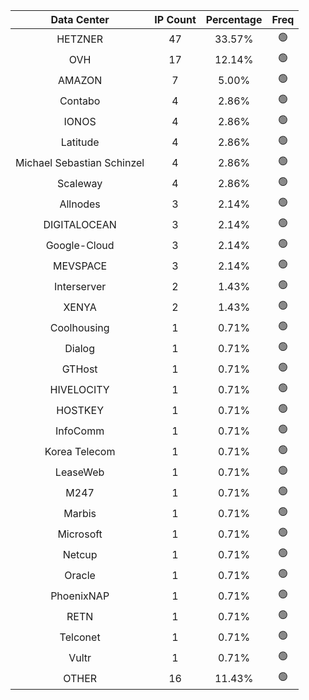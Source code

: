 | Data Center | IP Count | Percentage | Freq |
|:------------:|:--------:|:-----------:|:-----:|
| HETZNER | 47 | 33.57% | 🟢 |
| OVH | 17 | 12.14% | 🟢 |
| AMAZON | 7 | 5.00% | 🟢 |
| Contabo | 4 | 2.86% | 🟢 |
| IONOS | 4 | 2.86% | 🟢 |
| Latitude | 4 | 2.86% | 🟢 |
| Michael Sebastian Schinzel | 4 | 2.86% | 🟢 |
| Scaleway | 4 | 2.86% | 🟢 |
| Allnodes | 3 | 2.14% | 🟢 |
| DIGITALOCEAN | 3 | 2.14% | 🟢 |
| Google-Cloud | 3 | 2.14% | 🟢 |
| MEVSPACE | 3 | 2.14% | 🟢 |
| Interserver | 2 | 1.43% | 🟢 |
| XENYA | 2 | 1.43% | 🟢 |
| Coolhousing | 1 | 0.71% | 🟢 |
| Dialog | 1 | 0.71% | 🟢 |
| GTHost | 1 | 0.71% | 🟢 |
| HIVELOCITY | 1 | 0.71% | 🟢 |
| HOSTKEY | 1 | 0.71% | 🟢 |
| InfoComm | 1 | 0.71% | 🟢 |
| Korea Telecom | 1 | 0.71% | 🟢 |
| LeaseWeb | 1 | 0.71% | 🟢 |
| M247 | 1 | 0.71% | 🟢 |
| Marbis | 1 | 0.71% | 🟢 |
| Microsoft | 1 | 0.71% | 🟢 |
| Netcup | 1 | 0.71% | 🟢 |
| Oracle | 1 | 0.71% | 🟢 |
| PhoenixNAP | 1 | 0.71% | 🟢 |
| RETN | 1 | 0.71% | 🟢 |
| Telconet | 1 | 0.71% | 🟢 |
| Vultr | 1 | 0.71% | 🟢 |
| OTHER | 16 | 11.43% | 🟢 |